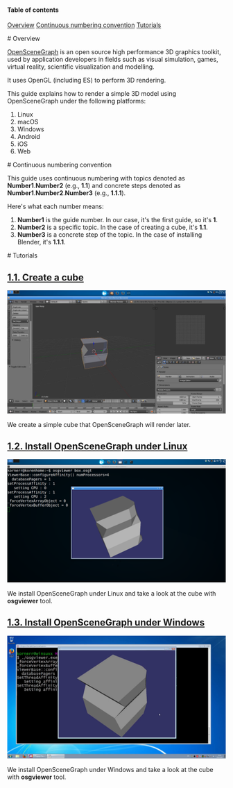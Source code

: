 #### Table of contents
[Overview](#overview)
[Continuous numbering convention](#numbering)
[Tutorials](#tutorials)

<a name="overview"/>
# Overview

[OpenSceneGraph](http://openscenegraph.org) is an open source high performance
3D graphics toolkit, used by application developers in fields such as visual
simulation, games, virtual reality, scientific visualization and modelling.

It uses OpenGL (including ES) to perform 3D rendering.

This guide explains how to render a simple 3D model using OpenSceneGraph
under the following platforms:

1. Linux
1. macOS
1. Windows
1. Android
1. iOS
1. Web

<a name="numbering"/>
# Continuous numbering convention

This guide uses continuous numbering with topics denoted as
**Number1**.**Number2** (e.g., **1.1**) and concrete steps denoted as
**Number1**.**Number2**.**Number3** (e.g., **1.1.1**).

Here's what each number means:

1. **Number1** is the guide number. In our case, it's the first guide, so it's **1**.
1. **Number2** is a specific topic. In the case of creating a cube, it's **1.1**.
1. **Number3** is a concrete step of the topic. In the case of installing Blender, it's **1.1.1**.

<a name="tutorials"/>
# Tutorials

[1.1. Create a cube](1.1.CreateCube)
------------------------------------

  ![Screenshot](readme/1.1.cube.png)

  We create a simple cube that OpenSceneGraph will render later.

[1.2. Install OpenSceneGraph under Linux](1.2.InstallUnderLinux)
----------------------------------------------------------------

  ![Screenshot](readme/1.2.install_under_linux.png)

  We install OpenSceneGraph under Linux and take a look at the cube
  with **osgviewer** tool.

[1.3. Install OpenSceneGraph under Windows](1.3.InstallUnderWindows)
--------------------------------------------------------------------

  ![Screenshot](readme/1.3.install_under_windows.png)

  We install OpenSceneGraph under Windows and take a look at the cube
  with **osgviewer** tool.

